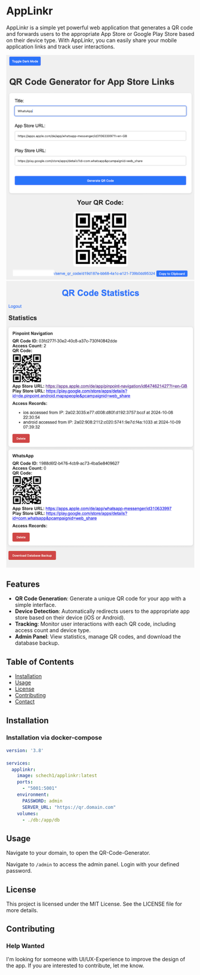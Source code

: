 # AppLinkr

AppLinkr is a simple yet powerful web application that generates a QR code and forwards users to the appropriate App Store or Google Play Store based on their device type. With AppLinkr, you can easily share your mobile application links and track user interactions.

![Generate QR Code](images/generate.png)
![Admin Panel](images/admin.png)


## Features

- **QR Code Generation**: Generate a unique QR code for your app with a simple interface.
- **Device Detection**: Automatically redirects users to the appropriate app store based on their device (iOS or Android).
- **Tracking**: Monitor user interactions with each QR code, including access count and device type.
- **Admin Panel**: View statistics, manage QR codes, and download the database backup.

## Table of Contents

- [Installation](#installation)
- [Usage](#usage)
- [License](#license)
- [Contributing](#contributing)
- [Contact](#contact)

## Installation
### Installation via docker-compose

```yaml
version: '3.8'

services:
  applinkr:
    image: schech1/applinkr:latest
    ports:
      - "5001:5001"
    environment:
      PASSWORD: admin
      SERVER_URL: "https://qr.domain.com"
    volumes:
      - ./db:/app/db
```

## Usage
Navigate to your domain, to open the QR-Code-Generator.

Navigate to `/admin` to access the admin panel. Login with your defined password.

## License

This project is licensed under the MIT License. See the LICENSE file for more details.

## Contributing

### Help Wanted
I'm looking for someone with UI/UX-Experience to improve the design of the app. 
If you are interested to contribute, let me know.
